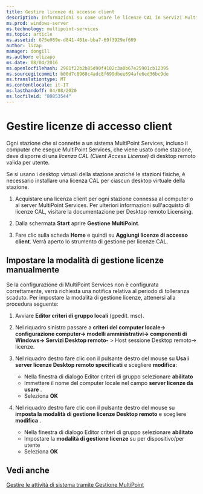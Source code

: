 ```yaml
---
title: Gestire licenze di accesso client
description: Informazioni su come usare le licenze CAL in Servizi MultiPoint
ms.prod: windows-server
ms.technology: multipoint-services
ms.topic: article
ms.assetid: 675e089e-d841-401e-bba7-69f3929ef609
author: lizap
manager: dongill
ms.author: elizapo
ms.date: 08/04/2016
ms.openlocfilehash: 2981f22b2b85d90f4102c3a0b67e25901cb12395
ms.sourcegitcommit: b00d7c8968c4adc8f699dbee694afe6ed36bc9de
ms.translationtype: MT
ms.contentlocale: it-IT
ms.lasthandoff: 04/08/2020
ms.locfileid: "80853544"
---
```

# <a name="manage-client-access-licenses"></a>Gestire licenze di accesso client
Ogni stazione che si connette a un sistema MultiPoint Services, incluso il computer che esegue MultiPoint Services, che viene usato come stazione, deve disporre di una *licenza CAL (Client Access License)* di desktop remoto valida per utente.

Se si usano i desktop virtuali della stazione anziché le stazioni fisiche, è necessario installare una licenza CAL per ciascun desktop virtuale della stazione.  
  
1.  Acquistare una licenza client per ogni stazione connessa al computer o al server MultiPoint Services. Per ulteriori informazioni sull'acquisto di licenze CAL, visitare la documentazione per Desktop remoto Licensing. 

2.  Dalla schermata **Start** aprire **Gestione MultiPoint**.  
  
3.  Fare clic sulla scheda **Home** e quindi su **Aggiungi licenze di accesso client**.  Verrà aperto lo strumento di gestione per licenze CAL.

## <a name="set-the-licensing-mode-manually"></a>Impostare la modalità di gestione licenze manualmente
Se la configurazione di MultiPoint Services non è configurata correttamente, verrà richiesta una notifica relativa al periodo di tolleranza scaduto. Per impostare la modalità di gestione licenze, attenersi alla procedura seguente:

1. Avviare **Editor criteri di gruppo locali** (gpedit. msc).

2. Nel riquadro sinistro passare a **criteri del computer locale-> configurazione computer-> modelli amministrativi-> componenti di Windows-> Servizi Desktop remoto-** > Host sessione Desktop remoto-> licenze.

3. Nel riquadro destro fare clic con il pulsante destro del mouse su **Usa i server licenze Desktop remoto specificati** e scegliere **modifica**:
   - Nella finestra di dialogo Editor criteri di gruppo selezionare **abilitato**
   - Immettere il nome del computer locale nel campo **server licenze da usare** .
   - Seleziona **OK**
  
4. Nel riquadro destro fare clic con il pulsante destro del mouse su **imposta la modalità di gestione licenze Desktop remoto** e scegliere **modifica** .
   - Nella finestra di dialogo Editor criteri di gruppo selezionare **abilitato**
   - Impostare la **modalità di gestione licenze** su per dispositivo/per utente
   - Seleziona **OK** 

  
## <a name="see-also"></a>Vedi anche  
[Gestire le attività di sistema tramite Gestione MultiPoint](Manage-System-Tasks-Using-MultiPoint-Manager.md)

